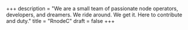 +++
description = "We are a small team of passionate node operators, developers, and dreamers. We ride around. We get it. Here to contribute and duty."
title = "RnodeC"
draft = false
+++
